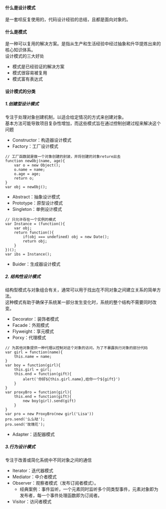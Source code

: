 #### 什么是设计模式
是一套呗反复使用的，代码设计经验的总结，且都是面向对象的。

#### 什么是模式
是一种可以复用的解决方案。是指从生产和生活经验中经过抽象和升华提炼出来的核心知识体系。    
设计模式的三大好处
+ 模式是已经验证的解决方案
+ 模式很容易被复用
+ 模式富有表达式

#### 设计模式的分类
##### 1.创建型设计模式
专注于处理对象创建机制，以适合给定情况的方式来创建对象。     
基本方法可能导致项目复杂性增加，而这些模式旨在通过控制创建过程来解决这个问题
+ Constructor：构造器设计模式
+ Factory：工厂设计模式
```
// 工厂函数就是做一个对象创建的封装，并将创建的对象reture出去
function newObj(name, age){
    var o = new Object();
    o.name = name;
    o.age = age;
    return o;
}
var obj = newObj();
```
+ Abstract：抽象设计模式
+ Prototype：原型设计模式
+ Singleton：单例设计模式
```
// 只允许存在一个实例的模式
var Instance = (function(){
    var obj;
    return function(){
        if(obj === undefined) obj = new Date();
        return obj;
    }
})();
var ibs = Instance();
```
+ Buider：生成器设计模式

##### 2. 结构性设计模式
结构型模式与对象组合有关，通常可以用于找出在不同对象之间建立关系的简单方法。    
这种模式有助于确保子系统某一部分发生变化时，系统的整个结构不需要同时改变。
+ Decorator：装饰者模式
+ Facade：外观模式
+ Flyweight：享元模式
+ Porxy：代理模式
```
// 为其他对象提供一种代理以控制对这个对象的访问，为了不暴露执行对象的部分代码
var girl = function(name){
    this.name = name;
}
var boy = function(girl){
    this.girl = girl;
    this.end = function(gift){
        alert('你好${this.girl.name},给你一个${gift}')
    }
}
var proxyBro = function(girl){
    this.end = function(gift){
        new boy(girl).send(gift)
    }
}
var pro = new ProxyBro(new girl('Lisa'))
pro.send('么么哒');
pro.send('玫瑰花');
```
+ Adapter：适配器模式

##### 3.行为设计模式
专注于改善或简化系统中不同对象之间的通信
+ Iterator：迭代器模式
+ Mediator：中介者模式
+ Observer：观察者模式（发布订阅者模式）。
    - 经典案例：事件监听，一个元素同时监听多个同类型事件，元素对象即为发布者，每一个事件处理函数即为订阅者。
+ Visitor：访问者模式